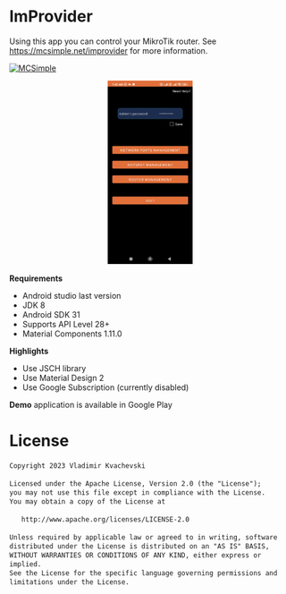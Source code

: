 # ImProvider

Using this app you can control your MikroTik router. See https://mcsimple.net/improvider for more information.

[![MCSimple](https://img.shields.io/badge/MCSimple-ImProvider-brightgreen?logo=MCSimple&link=https%3A%2F%2Fmcsimple.net
)](https://mcsimple.net)

<p align="center"><img src="app/assets/improvider_main.jpg" width=30% height=30% /></p>

**Requirements**
- Android studio last version
- JDK 8
- Android SDK 31
- Supports API Level 28+
- Material Components 1.11.0

**Highlights**
- Use JSCH library
- Use Material Design 2
- Use Google Subscription (currently disabled)

**Demo** application is available in Google Play


# License

    Copyright 2023 Vladimir Kvachevski

    Licensed under the Apache License, Version 2.0 (the "License");
    you may not use this file except in compliance with the License.
    You may obtain a copy of the License at

       http://www.apache.org/licenses/LICENSE-2.0

    Unless required by applicable law or agreed to in writing, software
    distributed under the License is distributed on an "AS IS" BASIS,
    WITHOUT WARRANTIES OR CONDITIONS OF ANY KIND, either express or implied.
    See the License for the specific language governing permissions and
    limitations under the License.
